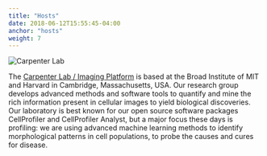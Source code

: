 ```yaml
---
title: "Hosts"
date: 2018-06-12T15:55:45-04:00
anchor: "hosts"
weight: 7
---
```

![Carpenter Lab](/./hosts_files/carpenterlab.jpg)

The [Carpenter Lab / Imaging Platform](https://www.broadinstitute.org/imaging) is based at the Broad Institute of MIT and Harvard in Cambridge, Massachusetts, USA. Our research group develops advanced methods and software tools to quantify and mine the rich information present in cellular images to yield biological discoveries. Our laboratory is best known for our open source software packages CellProfiler and CellProfiler Analyst, but a major focus these days is profiling: we are using advanced machine learning methods to identify morphological patterns in cell populations, to probe the causes and cures for disease.